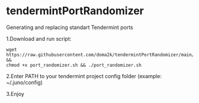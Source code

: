 # tendermintPortRandomizer
Generating and replacing standart Tendermint ports 

1.Download and run script:
```
wget https://raw.githubusercontent.com/doma2k/tendermintPortRandomizer/main/port_randomizer.sh && 
chmod +x port_randomizer.sh && ./port_randomizer.sh 
```
2.Enter PATH to your tendermint project config folder
(example: ~/.juno/config)

3.Enjoy
